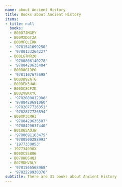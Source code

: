 ```yaml
---
name: about Ancient History
title: Books about Ancient History
items:
- title: null
  books:
  - B00D7JMGEY
  - B00MXDGT2A
  - B00MFQLERK
  - '9781541699250'
  - '9780133264227'
  - B00LG7MR20
  - '9780806140278'
  - '9788420635484'
  - B00D8G1DPO
  - '9781107675698'
  - B00DB92ATG
  - B00DEK3UAU
  - B00DC8CFZK
  - B002V8KXYC
  - '9782080812988'
  - '9788420691060'
  - '9782877726351'
  - '9782877726894'
  - B00XP3CMHI
  - '9788420635507'
  - '9788420637440'
  - B01865AOJW
  - '9780691163475'
  - '9780500288993'
  - '1977330053'
  - 197734996X
  - B00DC5SB06
  - B078HDSHQJ
  - B07MDHVBLY
  - '9781566568968'
  - '9782228930376'
subtitle: There are 31 books about Ancient History
---
```


